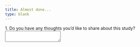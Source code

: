 ```yaml
---
title: Almost done...
type: blank
---
```



<div class = "form-group">
<label for = "qual3_anythoughts">
1. Do you have any thoughts you’d like to share about this study? </label>
<textarea name ="qual3_anythoughts" class="form-control"></textarea>
</div>


